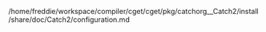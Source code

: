 /home/freddie/workspace/compiler/cget/cget/pkg/catchorg__Catch2/install/share/doc/Catch2/configuration.md